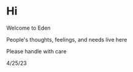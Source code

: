 # Hi 

Welcome to Eden

People's thoughts, feelings, and needs live here

Please handle with care

4/25/23
